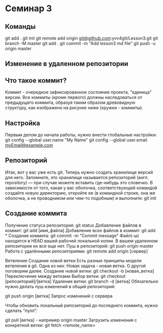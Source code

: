 # Семинар 3



## Команды
git add .
git init
git remote add origin git@github.com:yvv4git/Lesson3.git
git branch -M master
git add .
git commit -m "Add lesson3 md file"
git push -u origin master

## Изменение в удаленном репозитории
 ## Что такое коммит?

Коммит - очередное зафиксированное состояние проекта, "единица" версии.
Все коммиты (кроме первого) должны наследоваться от предыдущего коммита, образуя таким образом древовидную структуру, как изображено на рисунке ниже (кружки - коммиты).


## Настройка
Первым делом до начала работы, нужно внести глобальные настройки:
git config --global user.name "My Name"
git config --global user.email myEmail@example.com

## Репозиторий
Итак, вот у вас уже есть git. Теперь нужно создать хранилище версий для него. Запомните, это хранилище называется репозиторий (англ. repository) — при случае можете вставить где-нибудь это словечко. В зависимости от того, какая у вас оболочка, соответствующей командой создайте новую директорию, откройте ее (в командной строке, она же оболочка, а не проводником или чем-то подобным) и выполните:
git init

## Создание коммита
Получение статуса репозитория:
git status
Добавление файлов в коммит:
git add [имя_файла]
Добавление всех файлов в коммит:
git add *
Создание коммита:
git commit -m "Commit message"
Файл(-ы) находятся в HEAD вашей рабочей локальной копии. В вашем удаленном репозитории их все еще нет.
Пуш в репозиторий:
git push origin master
Работа с удалёнными репозиториями:
git remote add origin [сервер]

Ветвление
Создание новой ветки
Есть разные принципы модели ветвления в git. Одна из них: Новая задача - новая ветка. О другой поговорим далее.
Создание новой ветки:
git checkout -b [новая_ветка]
Переключение между ветками
Выбор ветки:
git checkout [репозиторий]/[ветка]
Удаление ветки:
git branch -d [ветка]
Обязательно нужно делать пуш изменений в общий репозиторий:

git push origin [ветка]
Запрос изменений с сервера

Чтобы обновить локальный репозиторий до последнего коммита, нужно сделать “пулл”:

git pull [ветка] - например origin master
Загрузить изменения с конкретной ветки:
git fetch <remote_name> 

